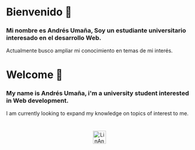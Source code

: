 # Bienvenido 👋

### Mi nombre es Andrés Umaña, Soy un estudiante universitario interesado en el desarrollo Web.
 
Actualmente busco ampliar mi conocimiento en temas de mi interés.
#
# Welcome 👋

### My name is Andrés Umaña, i'm a university student interested in Web development.
 
I am currently looking to expand my knowledge on topics of interest to me.

#
<p align="center">
<a href="https://www.linkedin.com/in/andum23/" target="_blank"><img align="center" src="https://cdn.jsdelivr.net/npm/simple-icons@3.0.1/icons/linkedin.svg" alt="LinAndUm" height="35" width="35" /></a>
</p>
<!--
**AndUm23/AndUm23** is a ✨ _special_ ✨ repository because its `README.md` (this file) appears on your GitHub profile.

Here are some ideas to get you started:

- 🔭 I’m currently working on ...
- 🌱 I’m currently learning ...
- 👯 I’m looking to collaborate on ...
- 🤔 I’m looking for help with ...
- 💬 Ask me about ...
- 📫 How to reach me: ...
- 😄 Pronouns: ...
- ⚡ Fun fact: ...
-->
